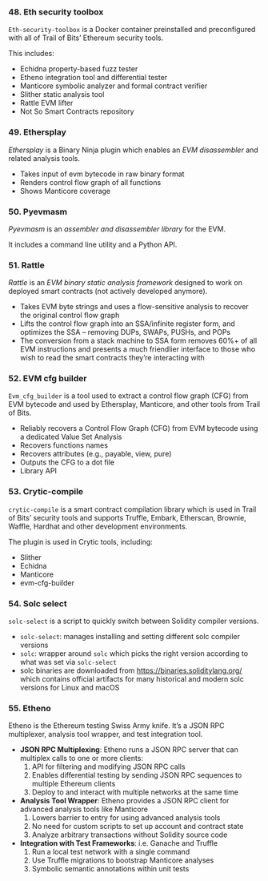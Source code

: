 ### 48. Eth security toolbox

`Eth-security-toolbox` is a Docker container preinstalled and preconfigured with all of Trail of Bits’ Ethereum security tools.

This includes:
- Echidna property-based fuzz tester
- Etheno integration tool and differential tester
- Manticore symbolic analyzer and formal contract verifier
- Slither static analysis tool
- Rattle EVM lifter
- Not So Smart Contracts repository

### 49. Ethersplay

*Ethersplay* is a Binary Ninja plugin which enables an *EVM disassembler* and related analysis tools.
- Takes input of evm bytecode in raw binary format
- Renders control flow graph of all functions
- Shows Manticore coverage

### 50. Pyevmasm

*Pyevmasm* is an *assembler and disassembler library* for the EVM.

It includes a command line utility and a Python API.

### 51. Rattle

*Rattle* is an *EVM binary static analysis framework* designed to work on deployed smart contracts (not actively developed anymore).
- Takes EVM byte strings and uses a flow-sensitive analysis to recover the original control flow graph
- Lifts the control flow graph into an SSA/infinite register form, and optimizes the SSA – removing DUPs, SWAPs, PUSHs, and POPs
- The conversion from a stack machine to SSA form removes 60%+ of all EVM instructions and presents a much friendlier interface to those who wish to read the smart contracts they’re interacting with

### 52. EVM cfg builder

`Evm_cfg_builder` is a tool used to extract a control flow graph (CFG) from EVM bytecode and used by Ethersplay, Manticore, and other tools from Trail of Bits.
- Reliably recovers a Control Flow Graph (CFG) from EVM bytecode using a dedicated Value Set Analysis
- Recovers functions names
- Recovers attributes (e.g., payable, view, pure)
- Outputs the CFG to a dot file
- Library API

### 53. Crytic-compile

`crytic-compile` is a smart contract compilation library which is used in Trail of Bits’ security tools and supports Truffle, Embark, Etherscan, Brownie, Waffle, Hardhat and other development environments.

The plugin is used in Crytic tools, including:
- Slither
- Echidna
- Manticore
- evm-cfg-builder

### 54. Solc select

`solc-select` is a script to quickly switch between Solidity compiler versions.
- `solc-select`: manages installing and setting different solc compiler versions
- `solc`: wrapper around `solc` which picks the right version according to what was set via `solc-select`
- solc binaries are downloaded from https://binaries.soliditylang.org/ which contains official artifacts for many historical and modern solc versions for Linux and macOS

### 55. Etheno

Etheno is the Ethereum testing Swiss Army knife. It’s a JSON RPC multiplexer, analysis tool wrapper, and test integration tool.
- **JSON RPC Multiplexing**: Etheno runs a JSON RPC server that can multiplex calls to one or more clients:
    1. API for filtering and modifying JSON RPC calls
    2. Enables differential testing by sending JSON RPC sequences to multiple Ethereum clients
    3. Deploy to and interact with multiple networks at the same time
- **Analysis Tool Wrapper**: Etheno provides a JSON RPC client for advanced analysis tools like Manticore
    1. Lowers barrier to entry for using advanced analysis tools
    2. No need for custom scripts to set up account and contract state
    3. Analyze arbitrary transactions without Solidity source code
- **Integration with Test Frameworks**: i.e. Ganache and Truffle 
    1. Run a local test network with a single command
    2. Use Truffle migrations to bootstrap Manticore analyses
    3. Symbolic semantic annotations within unit tests
